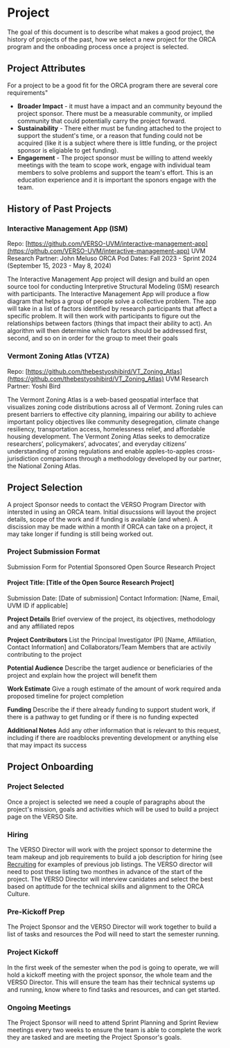 # Project

The goal of this document is to describe what makes a good project, the history of projects of the past, how we select a new project for the ORCA program and the onboading process once a project is selected.

## Project Attributes

For a project to be a good fit for the ORCA program there are several core requirements"
- **Broader Impact** - it must have a impact and an community beyound the project sponsor. There must be a measurable community, or implied community that could potentially carry the project forward.
- **Sustainability** - There either must be funding attached to the project to support the student's time, or a reason that funding could not be acquired (like it is a subject where there is little funding, or the project sponsor is eligiable to get funding).
- **Engagement** - The project sponsor must be willing to attend weekly meetings with the team to scope work, engage with individual team members to solve problems and support the team's effort. This is an education experience and it is important the sponors engage with the team.

## History of Past Projects

### Interactive Management App (ISM)
Repo: [https://github.com/VERSO-UVM/interactive-management-app](https://github.com/VERSO-UVM/interactive-management-app)
UVM Research Partner: John Meluso
ORCA Pod Dates: Fall 2023 - Sprint 2024 (September 15, 2023 - May 8, 2024)

The Interactive Management App project will design and build an open source tool for conducting Interpretive Structural Modeling (ISM) research with participants. The Interactive Management App will produce a flow diagram that helps a group of people solve a collective problem. The app will take in a list of factors identified by research participants that affect a specific problem. It will then work with participants to figure out the relationships between factors (things that impact their ability to act). An algorithm will then determine which factors should be addressed first, second, and so on in order for the group to meet their goals

### Vermont Zoning Atlas (VTZA)
Repo: [https://github.com/thebestyoshibird/VT_Zoning_Atlas](https://github.com/thebestyoshibird/VT_Zoning_Atlas)
UVM Research Partner: Yoshi Bird

The Vermont Zoning Atlas is a web-based geospatial interface that visualizes zoning code distributions across all of Vermont. Zoning rules can present barriers to effective city planning, impairing our ability to achieve important policy objectives like community desegregation, climate change resiliency, transportation access, homelessness relief, and affordable housing development. The Vermont Zoning Atlas seeks to democratize researchers’, policymakers’, advocates’, and everyday citizens’ understanding of zoning regulations and enable apples-to-apples cross-jurisdiction comparisons through a methodology developed by our partner, the National Zoning Atlas. 

## Project Selection

A project Sponsor needs to contact the VERSO Program Director with intersted in using an ORCA team. Initial disucssions will layout the project details, scope of the work and if funding is available (and when). A discission may be made within a month if ORCA can take on a project, it may take longer if funding is still being worked out.

### Project Submission Format

Submission Form for Potential Sponsored Open Source Research Project

#### Project Title: [Title of the Open Source Research Project]
Submission Date: [Date of submission]
Contact Information: [Name, Email, UVM ID if applicable]

__Project Details__
Brief overview of the project, its objectives, methodology and any affiliated repos

__Project Contributors__
List the Principal Investigator (PI) [Name, Affiliation, Contact Information] and Collaborators/Team Members that are activily contributing to the project

__Potential Audience__
Describe the target audience or beneficiaries of the project and explain how the project will benefit them

__Work Estimate__
Give a rough estimate of the amount of work required anda proposed timeline for project completion

__Funding__
Describe the if there already funding to support student work, if there is a pathway to get funding or if there is no funding expected

__Additional Notes__
Add any other information that is relevant to this request, including if there are roadblocks preventing development or anything else that may impact its success

## Project Onboarding

### Project Selected
Once a project is selected we need a couple of paragraphs about the project's mission, goals and activities which will be used to build a project page on the VERSO Site.

### Hiring
The VERSO Director will work with the project sponsor to determine the team makeup and job requirements to build a job description for hiring (see [Recruiting](Recruiting.md) for examples of previous job listings. The VERSO director will need to post these listing two monthes in advance of the start of the project. The VERSO Director will interview canidates and select the best based on aptittude for the technical skills and alignment to the ORCA Culture.

### Pre-Kickoff Prep
The Project Sponsor and the VERSO Director will work together to build a list of tasks and resources the Pod will need to start the semester running.

### Project Kickoff
In the first week of the semester when the pod is going to operate, we will hold a kickoff meeting with the project sponsor, the whole team and the VERSO Director. This will ensure the team has their technical systems up and running, know where to find tasks and resources, and can get started.

### Ongoing Meetings
The Project Sponsor will need to attend Sprint Planning and Sprint Review meetings every two weeks to ensure the team is able to complete the work they are tasked and are meeting the Project Sponsor's goals.



